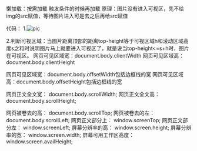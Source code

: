  懒加载：按需加载
 触发条件的时候再加载
 原理：图片没有进入可视区，先不给img的src赋值，等待图片进入可是去之后再给src赋值

 代码：
 1.<img class="lazy" src="img/loading.jpg" data-src="img/pic.jpg" alt="pic">
 
 2.判断可视区域：当图片距离顶部的距离top-height等于可视区域h和滚动区域高度s之和时说明图片马上就要进入可视区了，就是说当top-height<=s+h时，图片在可视区。
 网页可见区域宽：document.body.clientWidth
 网页可见区域高：document.body.clientHeight

 网页可见区域宽：document.body.offsetWidth包括边框线的宽
 网页可见区域高：document.body.offsetHeight包括边框线的宽

网页正文全文宽： document.body.scrollWidth;
网页正文全文高： document.body.scrollHeight;

网页被卷去的高： document.body.scrollTop;
网页被卷去的左： document.body.scrollLeft;
网页正文部分上： window.screenTop;
网页正文部分左： window.screenLeft;
屏幕分辨率的高： window.screen.height;
屏幕分辨率的宽： window.screen.width;
屏幕可用工作区高度： window.screen.availHeight;
